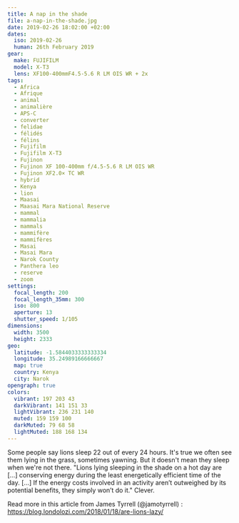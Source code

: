 ```yaml
---
title: A nap in the shade
file: a-nap-in-the-shade.jpg
date: 2019-02-26 18:02:00 +02:00
dates:
  iso: 2019-02-26
  human: 26th February 2019
gear:
  make: FUJIFILM
  model: X-T3
  lens: XF100-400mmF4.5-5.6 R LM OIS WR + 2x
tags:
  - Africa
  - Afrique
  - animal
  - animalière
  - APS-C
  - converter
  - felidae
  - félidés
  - félins
  - Fujifilm
  - Fujifilm X-T3
  - Fujinon
  - Fujinon XF 100-400mm f/4.5-5.6 R LM OIS WR
  - Fujinon XF2.0× TC WR
  - hybrid
  - Kenya
  - lion
  - Maasai
  - Maasai Mara National Reserve
  - mammal
  - mammalia
  - mammals
  - mammifère
  - mammifères
  - Masai
  - Masai Mara
  - Narok County
  - Panthera leo
  - reserve
  - zoom
settings:
  focal_length: 200
  focal_length_35mm: 300
  iso: 800
  aperture: 13
  shutter_speed: 1/105
dimensions:
  width: 3500
  height: 2333
geo:
  latitude: -1.5844033333333334
  longitude: 35.24989166666667
  map: true
  country: Kenya
  city: Narok
opengraph: true
colors:
  vibrant: 197 203 43
  darkVibrant: 141 151 33
  lightVibrant: 236 231 140
  muted: 159 159 100
  darkMuted: 79 68 58
  lightMuted: 188 168 134
---
```


Some people say lions sleep 22 out of every 24 hours. It's true we often see them lying in the grass, sometimes yawning. But it doesn't mean they sleep when we're not there.  "Lions lying sleeping in the shade on a hot day are […] conserving energy during the least energetically efficient time of the day. […] If the energy costs involved in an activity aren’t outweighed by its potential benefits, they simply won’t do it."  Clever. 

Read more in this article from James Tyrrell (@jamotyrrell) : https://blog.londolozi.com/2018/01/18/are-lions-lazy/

